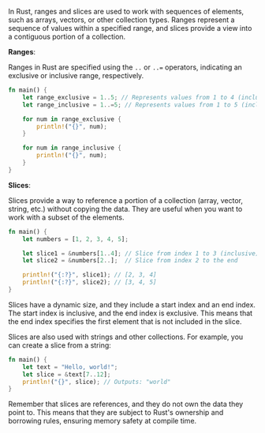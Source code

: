 In Rust, ranges and slices are used to work with sequences of elements, such as arrays, vectors, or other collection types. Ranges represent a sequence of values within a specified range, and slices provide a view into a contiguous portion of a collection.

**Ranges**:

Ranges in Rust are specified using the `..` or `..=` operators, indicating an exclusive or inclusive range, respectively.

```rust
fn main() {
    let range_exclusive = 1..5; // Represents values from 1 to 4 (inclusive)
    let range_inclusive = 1..=5; // Represents values from 1 to 5 (inclusive)

    for num in range_exclusive {
        println!("{}", num);
    }

    for num in range_inclusive {
        println!("{}", num);
    }
}
```

**Slices**:

Slices provide a way to reference a portion of a collection (array, vector, string, etc.) without copying the data. They are useful when you want to work with a subset of the elements.

```rust
fn main() {
    let numbers = [1, 2, 3, 4, 5];

    let slice1 = &numbers[1..4]; // Slice from index 1 to 3 (inclusive)
    let slice2 = &numbers[2..];  // Slice from index 2 to the end

    println!("{:?}", slice1); // [2, 3, 4]
    println!("{:?}", slice2); // [3, 4, 5]
}
```

Slices have a dynamic size, and they include a start index and an end index. The start index is inclusive, and the end index is exclusive. This means that the end index specifies the first element that is not included in the slice.

Slices are also used with strings and other collections. For example, you can create a slice from a string:

```rust
fn main() {
    let text = "Hello, world!";
    let slice = &text[7..12];
    println!("{}", slice); // Outputs: "world"
}
```

Remember that slices are references, and they do not own the data they point to. This means that they are subject to Rust's ownership and borrowing rules, ensuring memory safety at compile time.
